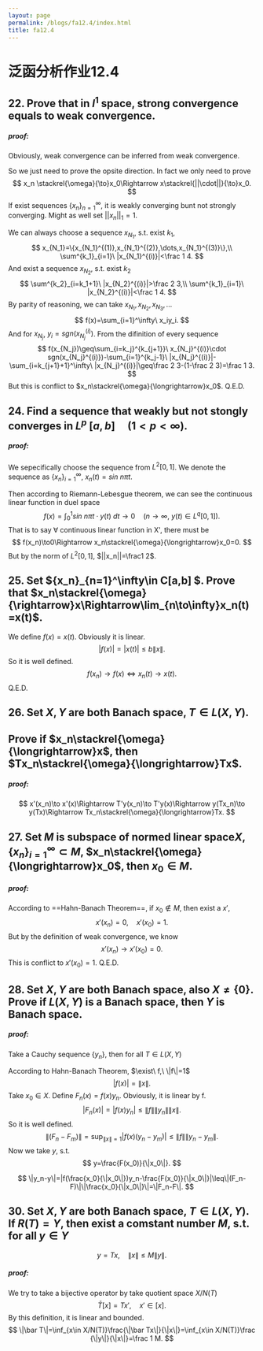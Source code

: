 ```yaml
---
layout: page
permalink: /blogs/fa12.4/index.html
title: fa12.4
---
```


# 泛函分析作业12.4

## 22. Prove that in $l^1$ space, strong convergence equals to weak convergence.

##### proof:

Obviously, weak convergence can be inferred from weak convergence.

So we just need to prove the opsite direction. In fact we only need to prove 
$$
x_n \stackrel{\omega}{\to}x_0\Rightarrow x\stackrel{||\cdot||}{\to}x_0.
$$
If exist  sequences $\{x_n\}^\infty_{n=1}$, it is weakly converging bunt not strongly converging. Might as well set $||x_n||_1=1$.

We can always choose a sequence $x_{N_1}$, s.t. exist $k_1$,
$$
x_{N_1}=\{x_{N_1}^{(1)},x_{N_1}^{(2)},\dots,x_{N_1}^{(3)}\},\\
\sum^{k_1}_{i=1}\ |x_{N_1}^{(i)}|<\frac 1 4.
$$
And exist a sequence $x_{N_2}$, s.t. exist $k_2$
$$
\sum^{k_2}_{i=k_1+1}\ |x_{N_2}^{(i)}|>\frac 2 3,\\
\sum^{k_1}_{i=1}\ |x_{N_2}^{(i)}|<\frac 1 4.
$$
By parity of reasoning, we can take $x_{N_1},x_{N_2},x_{N_3},\dots$
$$
f(x)=\sum_{i=1}^\infty\ x_iy_i.
$$
And for $x_{N_j}$, $y_i=sgn(x_{N_j}^{(i)})$. From the difinition of every sequence 
$$
f(x_{N_j})\geq\sum_{i=k_j}^{k_{j+1}}\ x_{N_j}^{(i)}\cdot sgn(x_{N_j}^{(i)})-\sum_{i=1}^{k_j-1}\ |x_{N_j}^{(i)}|-\sum_{i=k_{j+1}+1}^\infty\ |x_{N_j}^{(i)}|\geq\frac 2 3-(1-\frac 2 3)=\frac 1 3.
$$
But this is conflict to $x_n\stackrel{\omega}{\longrightarrow}x_0$. Q.E.D.

## 24. Find a sequence that weakly but not stongly converges in $L^p\ [a,b]\quad(1<p<\infty)$. 

##### proof:

We sepecifically choose the sequence from $L^2[0,1]$. We denote the sequence as $\{x_n\}_{i=1}^\infty$, $x_n(t)=sin\ n\pi t$.

Then according to Riemann-Lebesgue theorem, we can see the continuous linear function in duel space 
$$
f(x)=\int_0^1sin\ n\pi t\cdot y(t)\ dt\to0\quad(n\to\infty,\ y(t)\in L^q[0,1]).
$$
That is to say $\forall$ continuous linear function in X', there must be 
$$
f(x_n)\to0\Rightarrow x_n\stackrel{\omega}{\longrightarrow}x_0=0.
$$
But by the norm of $L^2[0,1]$, $||x_n||=\frac1 2$.

## 25. Set $\{x_n\}_{n=1}^\infty\in C[a,b] $. Prove that $x_n\stackrel{\omega}{\rightarrow}x\Rightarrow\lim_{n\to\infty}x_n(t)=x(t)$.

We define $f(x)=x(t)$. Obviously it is linear.
$$
|f(x)|=|x(t)|\leq b \|x\|.
$$
So it is well defined.
$$
f(x_n)\to f(x)\Leftrightarrow x_n(t)\to x(t).
$$
Q.E.D.

## 26. Set $X,Y$ are both Banach space, $T\in L(X,Y)$. 

## Prove if $x_n\stackrel{\omega}{\longrightarrow}x$, then $Tx_n\stackrel{\omega}{\longrightarrow}Tx$.

##### proof:

$$
x'(x_n)\to x'(x)\Rightarrow T'y(x_n)\to T'y(x)\Rightarrow y(Tx_n)\to y(Tx)\Rightarrow Tx_n\stackrel{\omega}{\longrightarrow}Tx.
$$

## 27. Set $M$ is subspace of normed linear space$X$, $\{x_n\}_{i=1}^\infty \subset M$, $x_n\stackrel{\omega}{\longrightarrow}x_0$, then $x_0\in M$.

##### proof:

According to ==Hahn-Banach Theorem==, if $x_0\notin M$, then exist a $x'$, 
$$
x'(x_n)=0,\quad x'(x_0)=1.
$$
But by the definition of weak convergence, we know
$$
x'(x_n)\to x'(x_0)=0.
$$
This is conflict to $x'(x_0)=1$. Q.E.D.

## 28. Set $X,Y$ are both Banach space, also $X\neq \{0\}$. Prove if $L(X,Y)$ is a Banach space, then $Y$ is Banach space.

##### proof:

Take a Cauchy sequence $\{y_n\}$​, then for all $T\in L(X,Y)$

According to Hahn-Banach Theorem, $\exist\ f,\ \|f\|=1$
$$
|f(x)|=\|x\|.
$$
Take $x_0\in X$. Define $F_n(x)=f(x)y_n$. Obviously, it is linear by f. 
$$
|F_n(x)|=|f(x)y_n|\leq\|f\|\|y_n\|\|x\|.
$$
So it is well defined.
$$
\|(F_n-F_m)\|=\sup_{\|x\|=1}|f(x)(y_n-y_m)|\leq\|f\|\|y_n-y_m\|.
$$
 Now we take $y$, s.t.
$$
y=\frac{F(x_0)}{\|x_0\|}.
$$

$$
\|y_n-y\|=|f(\frac{x_0}{\|x_0\|})y_n-\frac{F(x_0)}{\|x_0\|}|\leq\|(F_n-F)\|\|\frac{x_0}{\|x_0\|}\|=\|F_n-F\|.
$$

## 30. Set $X,Y$ are both Banach space, $T\in L(X,Y)$. If $R(T)=Y$, then exist a comstant number $M$, s.t. for all $y\in Y$

$$
y=Tx,\quad \|x\|\leq M\|y\|.
$$

##### proof:

We try to take a bijective operator by take quotient space $X/N(T)$
$$
\bar T[x]=Tx',\quad x'\in [x].
$$
By this definition, it is linear and bounded.
$$
\|\bar T\|=\inf_{x\in X/N(T)}\frac{\|\bar Tx\|}{\|x\|}=\inf_{x\in X/N(T)}\frac {\|y\|}{\|x\|}=\frac 1 M.
$$